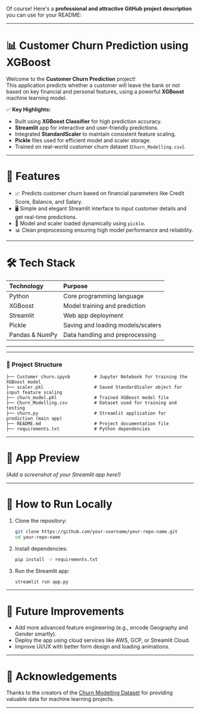 Of course! Here's a **professional and attractive GitHub project description** you can use for your README:

---

# 📊 Customer Churn Prediction using XGBoost

Welcome to the **Customer Churn Prediction** project!  
This application predicts whether a customer will leave the bank or not based on key financial and personal features, using a powerful **XGBoost** machine learning model.

✅ **Key Highlights:**
- Built using **XGBoost Classifier** for high prediction accuracy.
- **Streamlit** app for interactive and user-friendly predictions.
- Integrated **StandardScaler** to maintain consistent feature scaling.
- **Pickle** files used for efficient model and scaler storage.
- Trained on real-world customer churn dataset (`Churn_Modelling.csv`).

---

# 🚀 Features

- 📈 Predicts customer churn based on financial parameters like Credit Score, Balance, and Salary.
- 🖥️ Simple and elegant Streamlit interface to input customer details and get real-time predictions.
- 💾 Model and scaler loaded dynamically using `pickle`.
- 📊 Clean preprocessing ensuring high model performance and reliability.

---

# 🛠️ Tech Stack

| Technology | Purpose |
|:-----------|:--------|
| Python | Core programming language |
| XGBoost | Model training and prediction |
| Streamlit | Web app deployment |
| Pickle | Saving and loading models/scalers |
| Pandas & NumPy | Data handling and preprocessing |

---


---

### 📂 Project Structure

```
├── Customer churn.ipynb         # Jupyter Notebook for training the XGBoost model
├── scaler.pkl                   # Saved StandardScaler object for input feature scaling
├── churn_model.pkl              # Trained XGBoost model file
├── Churn_Modelling.csv          # Dataset used for training and testing
├── churn.py                     # Streamlit application for prediction (main app)
├── README.md                    # Project documentation file
├── requirements.txt             # Python dependencies
```



---

# 📸 App Preview

*(Add a screenshot of your Streamlit app here!)*

---

# 📢 How to Run Locally

1. Clone the repository:
   ```bash
   git clone https://github.com/your-username/your-repo-name.git
   cd your-repo-name
   ```
2. Install dependencies:
   ```bash
   pip install -r requirements.txt
   ```
3. Run the Streamlit app:
   ```bash
   streamlit run app.py
   ```

---

# 🎯 Future Improvements

- Add more advanced feature engineering (e.g., encode Geography and Gender smartly).
- Deploy the app using cloud services like AWS, GCP, or Streamlit Cloud.
- Improve UI/UX with better form design and loading animations.

---

# 🙌 Acknowledgements

Thanks to the creators of the [Churn Modelling Dataset](https://www.kaggle.com/) for providing valuable data for machine learning projects.

---
